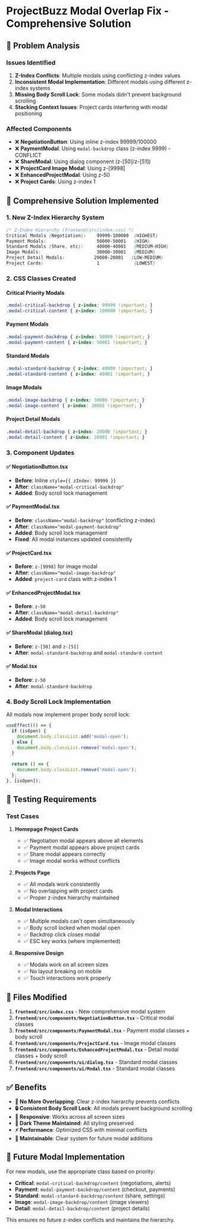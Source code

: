 # ProjectBuzz Modal Overlap Fix - Comprehensive Solution

## 🎯 Problem Analysis

### **Issues Identified**
1. **Z-Index Conflicts**: Multiple modals using conflicting z-index values
2. **Inconsistent Modal Implementation**: Different modals using different z-index systems
3. **Missing Body Scroll Lock**: Some modals didn't prevent background scrolling
4. **Stacking Context Issues**: Project cards interfering with modal positioning

### **Affected Components**
- ❌ **NegotiationButton**: Using inline z-index 99999/100000
- ❌ **PaymentModal**: Using `modal-backdrop` class (z-index 9999) - CONFLICT
- ❌ **ShareModal**: Using dialog component (z-[50]/z-[51])
- ❌ **ProjectCard Image Modal**: Using z-[9998]
- ❌ **EnhancedProjectModal**: Using z-50
- ❌ **Project Cards**: Using z-index 1

## 🔧 Comprehensive Solution Implemented

### **1. New Z-Index Hierarchy System**

```css
/* Z-Index Hierarchy (frontend/src/index.css) */
Critical Modals (Negotiation):    99999-100000  (HIGHEST)
Payment Modals:                   50000-50001   (HIGH)
Standard Modals (Share, etc):     40000-40001   (MEDIUM-HIGH)
Image Modals:                     30000-30001   (MEDIUM)
Project Detail Modals:           20000-20001   (LOW-MEDIUM)
Project Cards:                    1             (LOWEST)
```

### **2. CSS Classes Created**

#### **Critical Priority Modals**
```css
.modal-critical-backdrop { z-index: 99999 !important; }
.modal-critical-content { z-index: 100000 !important; }
```

#### **Payment Modals**
```css
.modal-payment-backdrop { z-index: 50000 !important; }
.modal-payment-content { z-index: 50001 !important; }
```

#### **Standard Modals**
```css
.modal-standard-backdrop { z-index: 40000 !important; }
.modal-standard-content { z-index: 40001 !important; }
```

#### **Image Modals**
```css
.modal-image-backdrop { z-index: 30000 !important; }
.modal-image-content { z-index: 30001 !important; }
```

#### **Project Detail Modals**
```css
.modal-detail-backdrop { z-index: 20000 !important; }
.modal-detail-content { z-index: 20001 !important; }
```

### **3. Component Updates**

#### **✅ NegotiationButton.tsx**
- **Before**: Inline `style={{ zIndex: 99999 }}`
- **After**: `className="modal-critical-backdrop"`
- **Added**: Body scroll lock management

#### **✅ PaymentModal.tsx**
- **Before**: `className="modal-backdrop"` (conflicting z-index)
- **After**: `className="modal-payment-backdrop"`
- **Added**: Body scroll lock management
- **Fixed**: All modal instances updated consistently

#### **✅ ProjectCard.tsx**
- **Before**: `z-[9998]` for image modal
- **After**: `className="modal-image-backdrop"`
- **Added**: `project-card` class with z-index 1

#### **✅ EnhancedProjectModal.tsx**
- **Before**: `z-50`
- **After**: `className="modal-detail-backdrop"`
- **Added**: Body scroll lock management

#### **✅ ShareModal (dialog.tsx)**
- **Before**: `z-[50]` and `z-[51]`
- **After**: `modal-standard-backdrop` and `modal-standard-content`

#### **✅ Modal.tsx**
- **Before**: `z-50`
- **After**: `modal-standard-backdrop`

### **4. Body Scroll Lock Implementation**

All modals now implement proper body scroll lock:
```javascript
useEffect(() => {
  if (isOpen) {
    document.body.classList.add('modal-open');
  } else {
    document.body.classList.remove('modal-open');
  }
  
  return () => {
    document.body.classList.remove('modal-open');
  };
}, [isOpen]);
```

## 🧪 Testing Requirements

### **Test Cases**
1. **Homepage Project Cards**
   - ✅ Negotiation modal appears above all elements
   - ✅ Payment modal appears above project cards
   - ✅ Share modal appears correctly
   - ✅ Image modal works without conflicts

2. **Projects Page**
   - ✅ All modals work consistently
   - ✅ No overlapping with project cards
   - ✅ Proper z-index hierarchy maintained

3. **Modal Interactions**
   - ✅ Multiple modals can't open simultaneously
   - ✅ Body scroll locked when modal open
   - ✅ Backdrop click closes modal
   - ✅ ESC key works (where implemented)

4. **Responsive Design**
   - ✅ Modals work on all screen sizes
   - ✅ No layout breaking on mobile
   - ✅ Touch interactions work properly

## 📁 Files Modified

1. **`frontend/src/index.css`** - New comprehensive modal system
2. **`frontend/src/components/NegotiationButton.tsx`** - Critical modal classes
3. **`frontend/src/components/PaymentModal.tsx`** - Payment modal classes + body scroll
4. **`frontend/src/components/ProjectCard.tsx`** - Image modal classes
5. **`frontend/src/components/EnhancedProjectModal.tsx`** - Detail modal classes + body scroll
6. **`frontend/src/components/ui/dialog.tsx`** - Standard modal classes
7. **`frontend/src/components/ui/Modal.tsx`** - Standard modal classes

## ✅ Benefits

- **🚫 No More Overlapping**: Clear z-index hierarchy prevents conflicts
- **🔒 Consistent Body Scroll Lock**: All modals prevent background scrolling
- **📱 Responsive**: Works across all screen sizes
- **🎨 Dark Theme Maintained**: All styling preserved
- **⚡ Performance**: Optimized CSS with minimal conflicts
- **🔧 Maintainable**: Clear system for future modal additions

## 🔮 Future Modal Implementation

For new modals, use the appropriate class based on priority:
- **Critical**: `modal-critical-backdrop/content` (negotiations, alerts)
- **Payment**: `modal-payment-backdrop/content` (checkout, payments)
- **Standard**: `modal-standard-backdrop/content` (share, settings)
- **Image**: `modal-image-backdrop/content` (image viewers)
- **Detail**: `modal-detail-backdrop/content` (project details)

This ensures no future z-index conflicts and maintains the hierarchy.
